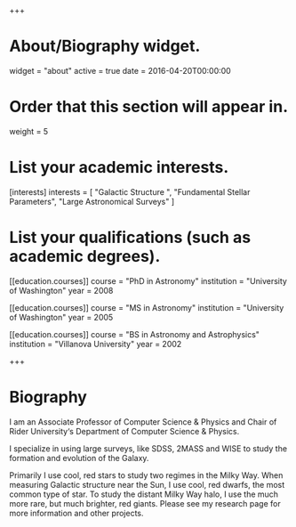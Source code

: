 +++
# About/Biography widget.
widget = "about"
active = true
date = 2016-04-20T00:00:00

# Order that this section will appear in.
weight = 5

# List your academic interests.
[interests]
  interests = [
    "Galactic Structure ",
    "Fundamental Stellar Parameters",
    "Large Astronomical Surveys"
  ]

# List your qualifications (such as academic degrees).
[[education.courses]]
  course = "PhD in Astronomy"
  institution = "University of Washington"
  year = 2008

[[education.courses]]
  course = "MS in Astronomy"
  institution = "University of Washington"
  year = 2005

[[education.courses]]
  course = "BS in Astronomy and Astrophysics"
  institution = "Villanova University"
  year = 2002
 
+++

# Biography

I am an Associate Professor of Computer Science & Physics and Chair of Rider University‘s Department of Computer Science & Physics.

I specialize in using large surveys, like SDSS, 2MASS and WISE to study the formation and evolution of the Galaxy.

Primarily I use cool, red stars to study two regimes in the Milky Way.   When measuring Galactic structure near the Sun, I use cool, red dwarfs, the most common type of star.  To study the distant Milky Way halo, I use the much more rare, but much brighter, red giants.  Please see my research page for more information and other projects.
